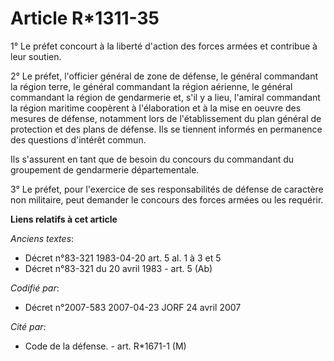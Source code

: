 # Article R*1311-35

1° Le préfet concourt à la liberté d'action des forces armées et contribue à leur soutien.

2° Le préfet, l'officier général de zone de défense, le général commandant la région terre, le général commandant la région
aérienne, le général commandant la région de gendarmerie et, s'il y a lieu, l'amiral commandant la région maritime coopèrent
à l'élaboration et à la mise en oeuvre des mesures de défense, notamment lors de l'établissement du plan général de
protection et des plans de défense. Ils se tiennent informés en permanence des questions d'intérêt commun.

Ils s'assurent en tant que de besoin du concours du commandant du groupement de gendarmerie départementale.

3° Le préfet, pour l'exercice de ses responsabilités de défense de caractère non militaire, peut demander le concours des
forces armées ou les requérir.

**Liens relatifs à cet article**

_Anciens textes_:

  - Décret n°83-321 1983-04-20 art. 5 al. 1 à 3 et 5
  - Décret n°83-321 du 20 avril 1983 - art. 5 (Ab)

_Codifié par_:

  - Décret n°2007-583 2007-04-23 JORF 24 avril 2007

_Cité par_:

  - Code de la défense. - art. R*1671-1 (M)
